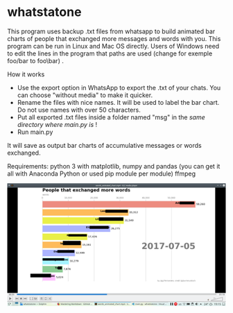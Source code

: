 # whatstatone

This program uses backup .txt files from whatsapp to build animated bar charts of people
that exchanged more messages and words with you. This program can be run in Linux and Mac OS directly. Users of Windows
need to edit the lines in the program that paths are used (change for exemple foo/bar to foo\\bar) .

How it works

- Use the export option in WhatsApp to export the .txt of your chats. You can choose "without media" to make it quicker. 
- Rename the files with nice names. It will be used to label the bar chart. Do not use names with over 50 characters. 
- Put all exported .txt files inside a folder named "msg" in the *same directory where main.py is* !
- Run main.py 

It will save as output bar charts of accumulative messages or words exchanged. 

Requirements:
python 3 with matplotlib, numpy and pandas (you can get it all with Anaconda Python or used pip module per module)
ffmpeg 

![Alt text](video_example.png)
